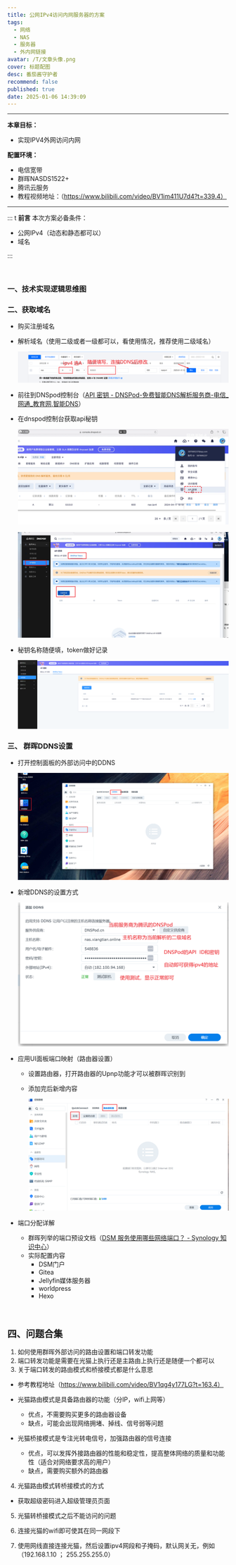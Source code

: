 ```yaml
---
title: 公网IPv4访问内网服务器的方案
tags:
  - 网络
  - NAS
  - 服务器
  - 外内网链接
avatar: /T/文章头像.png
cover: 标题配图
desc: 番茄酱守护者
recommend: false
published: true
date: 2025-01-06 14:39:09
---
```


---

**本章目标：**

- 实现IPV4外网访问内网



**配置环境：**

- 电信宽带
- 群晖NASDS1522+
- 腾讯云服务
- 教程视频地址：（https://www.bilibili.com/video/BV1im411U7d4?t=339.4）



---

::: t
**前言**
本次方案必备条件：

- 公网IPv4（动态和静态都可以）
- 域名

:::

<br>

### 一、技术实现逻辑思维图

### 二、获取域名

- 购买注册域名

- 解析域名（使用二级或者一级都可以，看使用情况，推荐使用二级域名）

  ![image-20250110122532775](../../themes/solitude/source/Blog/posts/2025-1/image-20250110122532775.png)

- 前往到DNSpod控制台（[API 密钥 - DNSPod-免费智能DNS解析服务商-电信_网通_教育网,智能DNS](https://console.dnspod.cn/account/token/apikey)）

- 在dnspod控制台获取api秘钥

  ![image-20250110230152830](../../themes/solitude/source/Blog/posts/2025-1/image-20250110230152830.png)

  ![image-20250110230235374](../../themes/solitude/source/Blog/posts/2025-1/image-20250110230235374.png)

- 秘钥名称随便填，token做好记录

  ![image-20250110230438083](../../themes/solitude/source/Blog/posts/2025-1/image-20250110230438083.png)

### 三、 群晖DDNS设置

- 打开控制面板的外部访问中的DDNS

  ![image-20250110230743913](../../themes/solitude/source/Blog/posts/2025-1/image-20250110230743913.png)

- 新增DDNS的设置方式

  ![image-20250110231210764](../../themes/solitude/source/Blog/posts/2025-1/image-20250110231210764.png)

- 应用UI面板端口映射（路由器设置）

  - 设置路由器，打开路由器的Upnp功能才可以被群晖识别到

  - 添加完后新增内容

    ![image-20250111182007232](../../themes/solitude/source/Blog/posts/2025-1/image-20250111182007232.png)

- 端口分配详解
  - 群晖列举的端口预设文档（[DSM 服务使用哪些网络端口？ - Synology 知识中心](https://kb.synology.cn/zh-cn/DSM/tutorial/What_network_ports_are_used_by_Synology_services)）
  - 实际配置内容
    - DSM门户
    - Gitea
    - Jellyfin媒体服务器
    - worldpress
    - Hexo

<br>

## 四、问题合集

1. 如何使用群晖外部访问的路由设置和端口转发功能
2. 端口转发功能是需要在光猫上执行还是主路由上执行还是随便一个都可以
3. 关于端口转发的路由模式和桥接模式都是什么意思

  - 参考教程地址（https://www.bilibili.com/video/BV1qg4y177LG?t=163.4）
  - 光猫路由模式是具备路由器的功能（分IP，wifi上网等）
    - 优点，不需要购买更多的路由器设备
    - 缺点，可能会出现网络拥堵、掉线、信号弱等问题

  - 光猫桥接模式是专注光转电信号，加强路由器的信号连接
    - 优点，可以发挥外接路由器的性能和稳定性，提高整体网络的质量和功能性（适合对网络要求高的用户）
    - 缺点，需要购买额外的路由器
4. 光猫路由模式转桥接模式的方式
  - 获取超级密码进入超级管理员页面

5. 光猫转桥接模式之后不能访问的问题

6. 连接光猫的wifi即可使其在同一网段下

7. 使用网线直接连接光猫，然后设置ipv4网段和子掩码，默认网关无，例如（192.168.1.10  ； 255.255.255.0）

